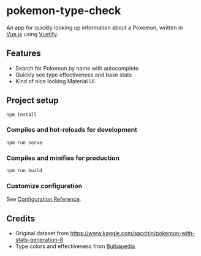 # pokemon-type-check

An app for quickly looking up information about a Pokemon, written in [Vue.js](https://vuejs.org/) using [Vuetify](https://vuetifyjs.com/en/).

## Features
- Search for Pokemon by name with autocomplete
- Quickly see type effectiveness and base stats
- Kind of nice looking Material UI

## Project setup
```
npm install
```

### Compiles and hot-reloads for development
```
npm run serve
```

### Compiles and minifies for production
```
npm run build
```

### Customize configuration
See [Configuration Reference](https://cli.vuejs.org/config/).


## Credits
- Original dataset from https://www.kaggle.com/sacchin/pokemon-with-stats-generation-8
- Type colors and effectiveness from [Bulbapedia](https://bulbapedia.bulbagarden.net/wiki/Main_Page)